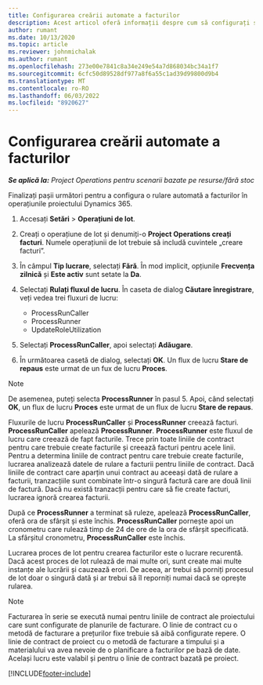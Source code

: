 ```yaml
---
title: Configurarea creării automate a facturilor
description: Acest articol oferă informații despre cum să configurați sistemul pentru a genera automat facturi.
author: rumant
ms.date: 10/13/2020
ms.topic: article
ms.reviewer: johnmichalak
ms.author: rumant
ms.openlocfilehash: 273e00e7841c8a34e249e54a7d868034bc34a1f7
ms.sourcegitcommit: 6cfc50d89528df977a8f6a55c1ad39d99800d9b4
ms.translationtype: MT
ms.contentlocale: ro-RO
ms.lasthandoff: 06/03/2022
ms.locfileid: "8920627"
---
```

# <a name="configure-automatic-invoice-creation"></a>Configurarea creării automate a facturilor

_**Se aplică la:** Project Operations pentru scenarii bazate pe resurse/fără stoc_


Finalizați pașii următori pentru a configura o rulare automată a facturilor în operațiunile proiectului Dynamics 365.

1. Accesați **Setări** > **Operațiuni de lot**.
2. Creați o operațiune de lot și denumiți-o **Project Operations creați facturi**. Numele operațiunii de lot trebuie să includă cuvintele „creare facturi”.
3. În câmpul **Tip lucrare**, selectați **Fără**. În mod implicit, opțiunile **Frecvența zilnică** și **Este activ** sunt setate la **Da**.
4. Selectați **Rulați fluxul de lucru**. În caseta de dialog **Căutare înregistrare**, veți vedea trei fluxuri de lucru:

    - ProcessRunCaller
    - ProcessRunner
    - UpdateRoleUtilization

5. Selectați **ProcessRunCaller**, apoi selectați **Adăugare**.
6. În următoarea casetă de dialog, selectați **OK**. Un flux de lucru **Stare de repaus** este urmat de un fux de lucru **Proces**.

  > [!NOTE]
  > De asemenea, puteți selecta **ProcessRunner** în pasul 5. Apoi, când selectați **OK**, un flux de lucru **Proces** este urmat de un flux de lucru **Stare de repaus**.

Fluxurile de lucru **ProcessRunCaller** și **ProcessRunner** creează facturi. **ProcessRunCaller** apelează **ProcessRunner**. **ProcessRunner** este fluxul de lucru care creează de fapt facturile. Trece prin toate liniile de contract pentru care trebuie create facturile și creează facturi pentru acele linii. Pentru a determina liniile de contract pentru care trebuie create facturile, lucrarea analizează datele de rulare a facturii pentru liniile de contract. Dacă liniile de contract care aparțin unui contract au aceeași dată de rulare a facturii, tranzacțiile sunt combinate într-o singură factură care are două linii de factură. Dacă nu există tranzacții pentru care să fie create facturi, lucrarea ignoră crearea facturii.

După ce **ProcessRunner** a terminat să ruleze, apelează **ProcessRunCaller**, oferă ora de sfârșit și este închis. **ProcessRunCaller** pornește apoi un cronometru care rulează timp de 24 de ore de la ora de sfârșit specificată. La sfârșitul cronometru, **ProcessRunCaller** este închis.

Lucrarea proces de lot pentru crearea facturilor este o lucrare recurentă. Dacă acest proces de lot rulează de mai multe ori, sunt create mai multe instanțe ale lucrării și cauzează erori. De aceea, ar trebui să porniți procesul de lot doar o singură dată și ar trebui să îl reporniți numai dacă se oprește rularea.

> [!NOTE]
> Facturarea în serie se execută numai pentru liniile de contract ale proiectului care sunt configurate de planurile de facturare. O linie de contract cu o metodă de facturare a prețurilor fixe trebuie să aibă configurate repere. O linie de contract de proiect cu o metodă de facturare a timpului și a materialului va avea nevoie de o planificare a facturilor pe bază de date. Același lucru este valabil și pentru o linie de contract bazată pe proiect.     


[!INCLUDE[footer-include](../includes/footer-banner.md)]